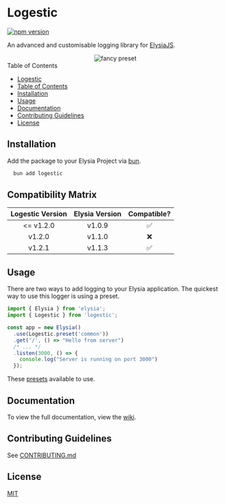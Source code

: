 # Logestic

[![npm version](https://badge.fury.io/js/logestic.svg)](https://badge.fury.io/js/logestic)

An advanced and customisable logging library for [ElysiaJS](https://elysiajs.com).

<div align="center">
<img src="screenshots/fancy.png" alt="fancy preset">
</div

## Table of Contents

- [Logestic](#logestic)
- [Table of Contents](#table-of-contents)
- [Installation](#installation)
- [Usage](#usage)
- [Documentation](#documentation)
- [Contributing Guidelines](#contributing-guidelines)
- [License](#license)

## Installation

Add the package to your Elysia Project via [bun](https://bun.sh). 
```bash
  bun add logestic
```

## Compatibility Matrix

| Logestic Version | Elysia Version | Compatible? |
| :--------------: | :------------: | :---------: |
| <= v1.2.0           | v1.0.9         | ✅ |
| v1.2.0           | v1.1.0         | ❌ |
| v1.2.1           | v1.1.3         | ✅ |

## Usage

There are two ways to add logging to your Elysia application. The quickest way to use this logger is using a preset. 

```typescript
import { Elysia } from 'elysia';
import { Logestic } from 'logestic';

const app = new Elysia()
  .use(Logestic.preset('common'))
  .get('/', () => "Hello from server")
  /* ... */
  .listen(3000, () => {
    console.log("Server is running on port 3000")
  });
```

These [presets](https://github.com/cybercoder-naj/logestic/wiki/Presets) available to use. 

## Documentation

To view the full documentation, view the [wiki](https://github.com/cybercoder-naj/logestic/wiki/).

## Contributing Guidelines

See [CONTRIBUTING.md](./CONTRIBUTING.md)

## License

[MIT](./LICENSE)

